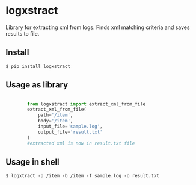 logxstract
========================

Library for extracting xml from logs. Finds xml matching criteria and saves results to file.

## Install

```shell
$ pip install logxstract
```

## Usage as library

```python

        from logxstract import extract_xml_from_file
        extract_xml_from_file(
            path='/item',
            body='/item',
            input_file='sample.log',
            output_file='result.txt'
        )
        #extracted xml is now in result.txt file
```

## Usage in shell

```shell
$ logxtract -p /item -b /item -f sample.log -o result.txt
```
